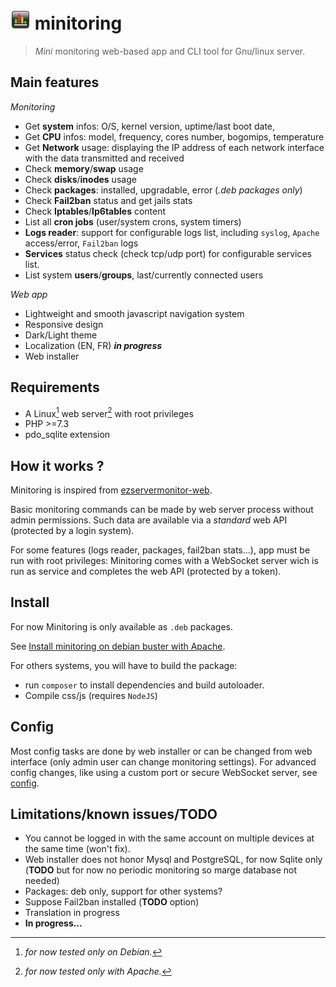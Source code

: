 # ![logo](/public/assets/img/favicon-32x32.png) minitoring

> *Mini* monitoring web-based app and CLI tool for Gnu/linux server. 

## Main features

*Monitoring*
- Get **system** infos: O/S, kernel version, uptime/last boot date, 
- Get **CPU** infos: model, frequency, cores number, bogomips, temperature
- Get **Network** usage: displaying the IP address of each network interface with the data transmitted and received 
- Check **memory**/**swap** usage
- Check **disks**/**inodes** usage
- Check **packages**: installed, upgradable, error (*.deb packages only*) 
- Check **Fail2ban** status and get jails stats
- Check **Iptables**/**Ip6tables** content
- List all **cron jobs** (user/system crons, system timers) 
- **Logs reader**: support for configurable logs list, including `syslog`, `Apache` access/error, `Fail2ban` logs
- **Services** status check (check tcp/udp port) for configurable services list.
- List system **users**/**groups**, last/currently connected users

*Web app*
- Lightweight and smooth javascript navigation system
- Responsive design
- Dark/Light theme
- Localization (EN, FR) ***in progress***
- Web installer


## Requirements
- A Linux[^1] web server[^2] with root privileges
- PHP >=7.3
- pdo_sqlite extension

[^1]: *for now tested only on Debian.* 
[^2]: *for now tested only with Apache.*

## How it works ?
Minitoring is inspired from [ezservermonitor-web](https://github.com/shevabam/ezservermonitor-web). 

Basic monitoring commands can be made by web server process without admin permissions. Such data are available via a *standard* web API (protected by a login system). 

For some features (logs reader, packages, fail2ban stats...), app must be run with root privileges: Minitoring comes with a WebSocket server wich is run as service and completes the web API (protected by a token). 


## Install
For now Minitoring is only available as `.deb` packages. 

See [Install minitoring on debian buster with Apache](/doc/install.md).

For others systems, you will have to build the package:
- run `composer` to install dependencies and build autoloader.
- Compile css/js (requires `NodeJS`)


## Config
Most config tasks are done by web installer or can be changed from web interface (only admin user can change monitoring settings). For advanced config changes, like using a custom port or secure WebSocket server, see [config](/doc/config.md). 


## Limitations/known issues/TODO
- You cannot be logged in with the same account on multiple devices at the same time (won't fix). 
- Web installer does not honor Mysql and PostgreSQL, for now Sqlite only (**TODO** but for now no periodic monitoring so marge database not needed)
- Packages: deb only, support for other systems?
- Suppose Fail2ban installed (**TODO** option)
- Translation in progress
- **In progress...** 
